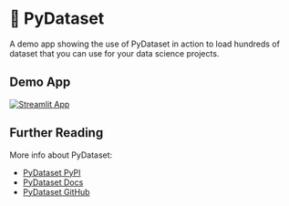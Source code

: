# 🎈 PyDataset

A demo app showing the use of PyDataset in action to load hundreds of dataset that you can use for your data science projects.

## Demo App

[![Streamlit App](https://static.streamlit.io/badges/streamlit_badge_black_white.svg)](https://pydataset.streamlitapp.com/)

## Further Reading

More info about PyDataset:
- [PyDataset PyPI](https://pypi.org/project/pydataset/)
- [PyDataset Docs](https://pydataset.readthedocs.io/en/latest/)
- [PyDataset GitHub](https://github.com/iamaziz/PyDataset)